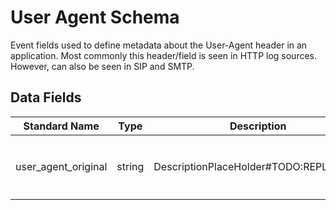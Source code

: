 # User Agent Schema

Event fields used to define metadata about the User-Agent header in an application. Most commonly this header/field is seen in HTTP log sources. However, can also be seen in SIP and SMTP.

## Data Fields

| Standard Name | Type | Description | Sample Value |
|--------|---------|-------|-------|
| user_agent_original | string | DescriptionPlaceHolder#TODO:REPLACEME | ``Mozilla/5.0 (Windows NT 10.0; Win64; x64) AppleWebKit/537.36 (KHTML, like Gecko) Chrome/74.0.3729.169 Safari/537.36`` |
